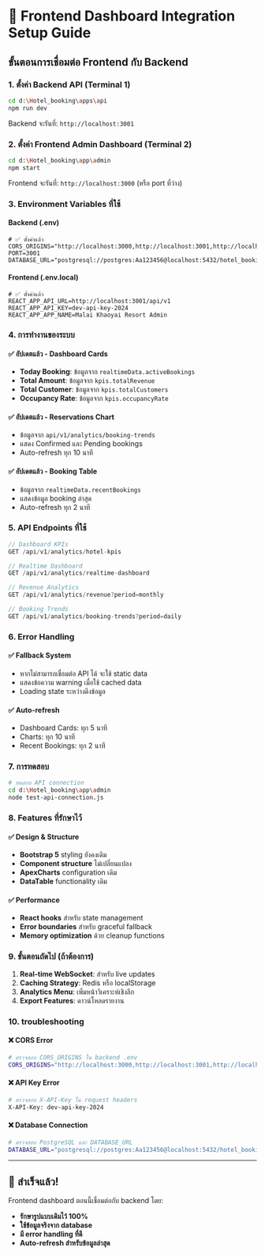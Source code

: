 # 🚀 Frontend Dashboard Integration Setup Guide

## ขั้นตอนการเชื่อมต่อ Frontend กับ Backend

### 1. ตั้งค่า Backend API (Terminal 1)
```bash
cd d:\Hotel_booking\apps\api
npm run dev
```
Backend จะรันที่: `http://localhost:3001`

### 2. ตั้งค่า Frontend Admin Dashboard (Terminal 2)
```bash
cd d:\Hotel_booking\app\admin
npm start
```
Frontend จะรันที่: `http://localhost:3000` (หรือ port ที่ว่าง)

### 3. Environment Variables ที่ใช้

#### Backend (.env)
```properties
# ✅ ตั้งค่าแล้ว
CORS_ORIGINS="http://localhost:3000,http://localhost:3001,http://localhost:3002"
PORT=3001
DATABASE_URL="postgresql://postgres:Aa123456@localhost:5432/hotel_booking"
```

#### Frontend (.env.local)
```properties
# ✅ ตั้งค่าแล้ว
REACT_APP_API_URL=http://localhost:3001/api/v1
REACT_APP_API_KEY=dev-api-key-2024
REACT_APP_APP_NAME=Malai Khaoyai Resort Admin
```

### 4. การทำงานของระบบ

#### ✅ อัปเดตแล้ว - Dashboard Cards
- **Today Booking**: ข้อมูลจาก `realtimeData.activeBookings`
- **Total Amount**: ข้อมูลจาก `kpis.totalRevenue`
- **Total Customer**: ข้อมูลจาก `kpis.totalCustomers`
- **Occupancy Rate**: ข้อมูลจาก `kpis.occupancyRate`

#### ✅ อัปเดตแล้ว - Reservations Chart
- ข้อมูลจาก `api/v1/analytics/booking-trends`
- แสดง Confirmed และ Pending bookings
- Auto-refresh ทุก 10 นาที

#### ✅ อัปเดตแล้ว - Booking Table
- ข้อมูลจาก `realtimeData.recentBookings`
- แสดงข้อมูล booking ล่าสุด
- Auto-refresh ทุก 2 นาที

### 5. API Endpoints ที่ใช้

```javascript
// Dashboard KPIs
GET /api/v1/analytics/hotel-kpis

// Realtime Dashboard
GET /api/v1/analytics/realtime-dashboard

// Revenue Analytics
GET /api/v1/analytics/revenue?period=monthly

// Booking Trends
GET /api/v1/analytics/booking-trends?period=daily
```

### 6. Error Handling

#### ✅ Fallback System
- หากไม่สามารถเชื่อมต่อ API ได้ จะใช้ static data
- แสดงข้อความ warning เมื่อใช้ cached data
- Loading state ระหว่างดึงข้อมูล

#### ✅ Auto-refresh
- Dashboard Cards: ทุก 5 นาที
- Charts: ทุก 10 นาที  
- Recent Bookings: ทุก 2 นาที

### 7. การทดสอบ

```bash
# ทดสอบ API connection
cd d:\Hotel_booking\app\admin
node test-api-connection.js
```

### 8. Features ที่รักษาไว้

#### ✅ Design & Structure
- **Bootstrap 5** styling ยังคงเดิม
- **Component structure** ไม่เปลี่ยนแปลง
- **ApexCharts** configuration เดิม
- **DataTable** functionality เดิม

#### ✅ Performance
- **React hooks** สำหรับ state management
- **Error boundaries** สำหรับ graceful fallback
- **Memory optimization** ด้วย cleanup functions

### 9. ขั้นตอนถัดไป (ถ้าต้องการ)

1. **Real-time WebSocket**: สำหรับ live updates
2. **Caching Strategy**: Redis หรือ localStorage
3. **Analytics Menu**: เพิ่มหน้าวิเคราะห์เชิงลึก
4. **Export Features**: ดาวน์โหลดรายงาน

### 10. troubleshooting

#### ❌ CORS Error
```bash
# ตรวจสอบ CORS_ORIGINS ใน backend .env
CORS_ORIGINS="http://localhost:3000,http://localhost:3001,http://localhost:3002"
```

#### ❌ API Key Error  
```bash
# ตรวจสอบ X-API-Key ใน request headers
X-API-Key: dev-api-key-2024
```

#### ❌ Database Connection
```bash
# ตรวจสอบ PostgreSQL และ DATABASE_URL
DATABASE_URL="postgresql://postgres:Aa123456@localhost:5432/hotel_booking"
```

---

## 🎯 สำเร็จแล้ว!

Frontend dashboard ตอนนี้เชื่อมต่อกับ backend โดย:
- **รักษารูปแบบเดิมไว้ 100%**
- **ใช้ข้อมูลจริงจาก database**
- **มี error handling ที่ดี**
- **Auto-refresh สำหรับข้อมูลล่าสุด**
